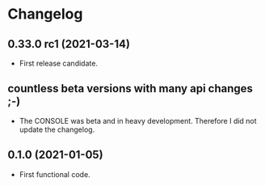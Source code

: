 # Changelog

## 0.33.0 rc1 (2021-03-14)

- First release candidate.

## countless beta versions with many api changes ;-)

- The CONSOLE was beta and in heavy development. Therefore I did not update the
  changelog.

## 0.1.0 (2021-01-05)

- First functional code.
